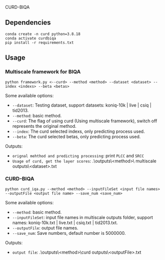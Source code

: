 CURD-BIQA

## Dependencies

```
conda create -n curd python=3.8.18
conda activate curdbiqa
pip install -r requirements.txt
```

## Usage
### Multiscale framework for BIQA
```
python framework.py <--curd> --method <method> --dataset <dataset> --index <indexs> --beta <betas>
```

Some available options:
* `--dataset`: Testing dataset, support datasets:  koniq-10k | live | csiq | tid2013.
* `--method`: basic method.
* `--curd`: The flag of using curd (Using multiscale framework), switch off represents the original method.
* `--index`: The curd selected indexs, only predicting process used.
* `--beta`: The curd selected betas, only predicting process used.


Outputs:
* `orignal mehthod and predicting processing`: print `PLCC` and `SRCC`
* `Usage of curd, get the layer scores`: .\outputs\\<method\>\ multiscale outputs\\\<dataset>.txt

### CURD-BIQA
```
python curd_iqa.py --method <method> --inputFileSet <input file names> --outputFile <output file name> --save_num <save_num>
```

Some available options:
* `--method`: basic method.
* `--inputFileSet`: input file names in multiscale outputs folder, support names:  koniq-10k.txt | live.txt | csiq.txt | tid2013.txt.
* `--outputFile`: output file names.
* `--save_num`: Save numbers, default number is 5000000.

Outputs:
* `output file`: .\outputs\\<method\>\curd outputs\\\<outputFile>.txt